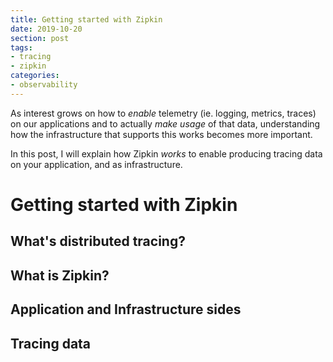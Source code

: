 ```yaml
---
title: Getting started with Zipkin
date: 2019-10-20
section: post
tags:
- tracing
- zipkin
categories:
- observability
---
```


As interest grows on how to _enable_ telemetry (ie. logging, metrics, traces) on our applications and to actually _make usage_ of that data, understanding how the infrastructure that supports this works becomes more important.

In this post, I will explain how Zipkin _works_ to enable producing tracing data on your application, and as infrastructure.
 
# Getting started with Zipkin

## What's distributed tracing?



## What is Zipkin?

## Application and Infrastructure sides

## Tracing data
